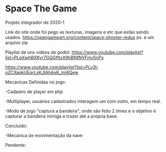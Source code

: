 # Space The Game
 Projeto integrador de 2020-1

Link do site onde foi pego as texturas, imagens e etc que estão sendo usados.
https://opengameart.org/content/space-shooter-redux
ps. é um arquivo zip

Playlist de uns videos de godot:
https://www.youtube.com/playlist?list=PLgXwhBXKyr7GQGfttxX9hBNfNVFmy5nPs

https://www.youtube.com/playlist?list=PLv3l-oZCXaqkUEqrLsKJIAhAxK_Im6Qew


Mecanicas Definidas no jogo:

-Cadastro de player em php

-Multiplayer, usuários cadastrados interagem um com outro, em tempo real.

-Modo de jogo "captura a bandeira", onde são feito 2 times e o objetivo é capturar a bandeira inimiga e trazer até a propria base.

Concluido:

-Mecanica de movimentação da nave


Pendente:

